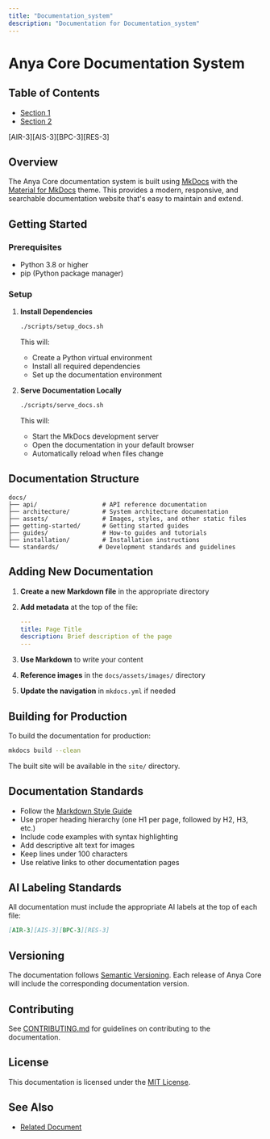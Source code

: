 ```yaml
---
title: "Documentation_system"
description: "Documentation for Documentation_system"
---
```


# Anya Core Documentation System

## Table of Contents

- [Section 1](#section-1)
- [Section 2](#section-2)


[AIR-3][AIS-3][BPC-3][RES-3]

## Overview

The Anya Core documentation system is built using [MkDocs](https://www.mkdocs.org/) with the [Material for MkDocs](https://squidfunk.github.io/mkdocs-material/) theme. This provides a modern, responsive, and searchable documentation website that's easy to maintain and extend.

## Getting Started

### Prerequisites

- Python 3.8 or higher
- pip (Python package manager)

### Setup

1. **Install Dependencies**

   ```bash
   ./scripts/setup_docs.sh
   ```

   This will:
   - Create a Python virtual environment
   - Install all required dependencies
   - Set up the documentation environment

2. **Serve Documentation Locally**

   ```bash
   ./scripts/serve_docs.sh
   ```

   This will:
   - Start the MkDocs development server
   - Open the documentation in your default browser
   - Automatically reload when files change

## Documentation Structure

```text
docs/
├── api/                  # API reference documentation
├── architecture/         # System architecture documentation
├── assets/               # Images, styles, and other static files
├── getting-started/      # Getting started guides
├── guides/               # How-to guides and tutorials
├── installation/         # Installation instructions
└── standards/           # Development standards and guidelines
```


## Adding New Documentation

1. **Create a new Markdown file** in the appropriate directory
2. **Add metadata** at the top of the file:


   ```yaml
   ---
   title: Page Title
   description: Brief description of the page
   ---
   ```


3. **Use Markdown** to write your content
4. **Reference images** in the `docs/assets/images/` directory
5. **Update the navigation** in `mkdocs.yml` if needed

## Building for Production

To build the documentation for production:

```bash
mkdocs build --clean
```

The built site will be available in the `site/` directory.

## Documentation Standards

- Follow the [Markdown Style Guide](standards/MARKDOWN_STYLE_GUIDE.md)
- Use proper heading hierarchy (one H1 per page, followed by H2, H3, etc.)
- Include code examples with syntax highlighting
- Add descriptive alt text for images
- Keep lines under 100 characters
- Use relative links to other documentation pages

## AI Labeling Standards

All documentation must include the appropriate AI labels at the top of each file:

```markdown
[AIR-3][AIS-3][BPC-3][RES-3]
```

## Versioning

The documentation follows [Semantic Versioning](https://semver.org/). Each release of Anya Core will include the corresponding documentation version.

## Contributing

See [CONTRIBUTING.md](../CONTRIBUTING.md) for guidelines on contributing to the documentation.

## License

This documentation is licensed under the [MIT License](../LICENSE).

## See Also

- [Related Document](#related-document)

